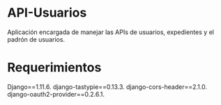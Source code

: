 API-Usuarios
============
Aplicación encargada de manejar las APIs de usuarios, expedientes y el padrón de usuarios.

Requerimientos
==============
Django==1.11.6.
django-tastypie==0.13.3.
django-cors-header==2.1.0.
django-oauth2-provider==0.2.6.1.
